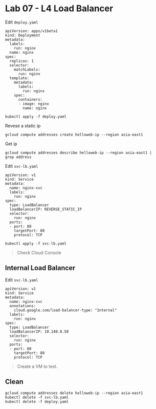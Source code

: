 # Lab 07 - L4 Load Balancer

Edit `deploy.yaml`

```
apiVersion: apps/v1beta1
kind: Deployment
metadata:
  labels:
    run: nginx
  name: nginx
spec:
  replicas: 1
  selector:
    matchLabels:
      run: nginx
  template:
    metadata:
      labels:
        run: nginx
    spec:
      containers:
      - image: nginx
        name: nginx
```

```
kubectl apply -f deploy.yaml
```

Revese a static ip

```
gcloud compute addresses create helloweb-ip --region asia-east1
```

Get ip

```
gcloud compute addresses describe helloweb-ip --region asia-east1 | grep address
```

Edit `svc-lb.yaml`

```
apiVersion: v1
kind: Service
metadata:
  name: nginx-svc
  labels:
    run: nginx
spec:
  type: LoadBalancer
  loadBalancerIP: REVERSE_STATIC_IP
  selector:
    run: nginx
  ports:
  - port: 80
    targetPort: 80
    protocol: TCP
```

```
kubectl apply -f svc-lb.yaml
```

> Check Cloud Console

## Internal Load Balancer

Edit `svc-lb.yaml`

```
apiVersion: v1
kind: Service
metadata:
  name: nginx-svc
  annotations:
    cloud.google.com/load-balancer-type: "Internal"
  labels:
    run: nginx
spec:
  type: LoadBalancer
  loadBalancerIP: 10.140.0.50
  selector:
    run: nginx
  ports:
  - port: 80
    targetPort: 80
    protocol: TCP
```

> Create a VM to test.

## Clean

```
gcloud compute addresses delete helloweb-ip --region asia-east1
kubectl delete -f svc-lb.yaml
kubectl delete -f deploy.yaml
```